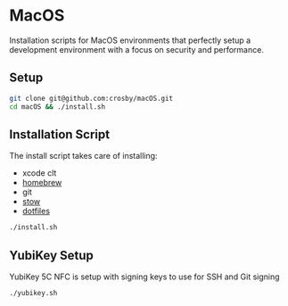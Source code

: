 # MacOS

Installation scripts for MacOS environments that perfectly setup a development environment with a focus on security and performance.

## Setup

```bash
git clone git@github.com:crosby/macOS.git
cd macOS && ./install.sh
```

## Installation Script

The install script takes care of installing:

* xcode clt
* [homebrew](https://brew.sh)
* git
* [stow](https://www.gnu.org/software/stow/)
* [dotfiles](https://github.com/crosby/dotfiles)

```bash
./install.sh
```

## YubiKey Setup

YubiKey 5C NFC is setup with signing keys to use for SSH and Git signing

```bash
./yubikey.sh
```
